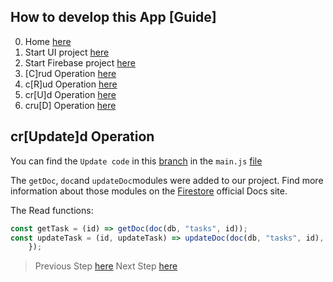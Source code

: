 ## How to develop this App [Guide]

0.  Home [here](/README.md)
1.  Start UI project [here](/00starterfiles.md)
2.  Start Firebase project [here](/01firebase.md)
3.  [C]rud Operation [here](/02create.md)
4.  c[R]ud Operation [here](/03read.md)
5.  cr[U]d Operation [here](/04update.md)
6.  cru[D] Operation [here](/05delete.md)

## cr[Update]d Operation

You can find the `Update code` in this [branch](https://github.com/carobarreirov/crud-firebase/tree/update) in the `main.js` [file](https://github.com/carobarreirov/crud-firebase/blob/update/main.js)

The `getDoc`, `doc`and `updateDoc`modules were added to our project.
Find more information about those modules on the [Firestore]() official Docs site.

The Read functions:

```javascript
const getTask = (id) => getDoc(doc(db, "tasks", id));
const updateTask = (id, updateTask) => updateDoc(doc(db, "tasks", id), updateTask);
    });
```

> Previous Step [here](/03read.md)
> Next Step [here](/05delete.md)
